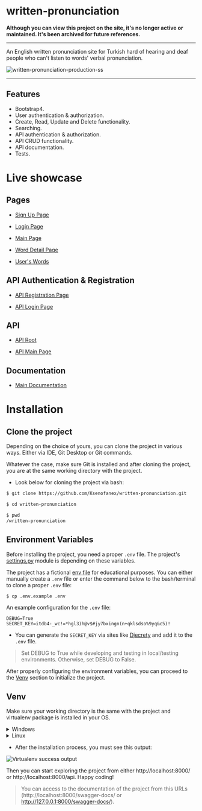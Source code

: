 # written-pronunciation

**Although you can view this project on the site, it's no longer active or maintained. It's been archived for future references.**

***

An English written pronunciation site for Turkish hard of hearing and deaf people who can't listen to words' verbal pronunciation.

![written-pronunciation-production-ss](https://user-images.githubusercontent.com/53350572/183075250-12c8a87a-b570-4eb2-831c-990d009e832b.png)

***

## Features

- Bootstrap4.
- User authentication & authorization.
- Create, Read, Update and Delete functionality.
- Searching.
- API authentication & authorization.
- API CRUD functionality.
- API documentation.
- Tests.

# Live showcase

## Pages

- [Sign Up Page](https://pronunciationksenofanex.herokuapp.com/users/signup/) 

- [Login Page](https://pronunciationksenofanex.herokuapp.com/users/login/)

- [Main Page](https://pronunciationksenofanex.herokuapp.com/)

- [Word Detail Page](https://pronunciationksenofanex.herokuapp.com/2/) 

- [User's Words](https://pronunciationksenofanex.herokuapp.com/user-words/Ksenofanex/)

## API Authentication & Registration

- [API Registration Page](https://pronunciationksenofanex.herokuapp.com/api/v1/rest-auth/registration/) 

- [API Login Page](https://pronunciationksenofanex.herokuapp.com/api-auth/login/?next=/api/v1/)

## API

- [API Root](https://pronunciationksenofanex.herokuapp.com/api/)

- [API Main Page](https://pronunciationksenofanex.herokuapp.com/api/words/) 

## Documentation

- [Main Documentation]( https://pronunciationksenofanex.herokuapp.com/swagger-docs/)

# Installation

## Clone the project

Depending on the choice of yours, you can clone the project in various ways. Either via IDE, Git Desktop or Git commands.

Whatever the case, make sure Git is installed and after cloning the project, you are at the same working directory with the project.

- Look below for cloning the project via bash:

```bash
$ git clone https://github.com/Ksenofanex/written-pronunciation.git

$ cd written-pronunciation

$ pwd
/written-pronunciation
```

## Environment Variables

Before installing the project, you need a proper `.env` file. The project's [settings.py](written_pronunciation/settings.py) module is depending on these variables.

The project has a fictional [env file](.env.example) for educational purposes. You can either manually create a `.env` file or enter the command below to the bash/terminal to clone a proper `.env` file:

```bash
$ cp .env.example .env
```

An example configuration for the `.env` file:

```
DEBUG=True
SECRET_KEY=itdb4-_wc!=*hgl3)h@v$#jy7bxingn(n+qklsdso%9yq&c5)!
```

- You can generate the `SECRET_KEY` via sites like [Djecrety](https://djecrety.ir/) and add it to the `.env` file.

> Set DEBUG to True while developing and testing in local/testing environments. Otherwise, set DEBUG to False.

After properly configuring the environment variables, you can proceed to the [Venv](https://github.com/Ksenofanex/written-pronunciation#venv) section to initialize the project.

## Venv
Make sure your working directory is the same with the project and virtualenv package is installed in your OS.

<details>
<summary>Windows</summary>

```bash
> pwd
\written-pronunciation

> pip install virtualenv

> virtualenv env

> .\env\Scripts\activate

> pip install -r requirements.txt

> python manage.py makemigrations

> python manage.py migrate

> python manage.py runserver
```

![Virtualenv GIF](https://i.imgur.com/T769x6j.gif)

</details>

<details>
<summary>Linux</summary>

```bash
$ pwd
/written-pronunciation

$ pip3 install virtualenv

$ python3 -m venv env

$ source env/bin/activate

$ pip3 install requirements.txt

$ python3 manage.py makemigrations

$ python3 manage.py migrate

$ python3 manage.py runserver
```

</details>

- After the installation process, you must see this output:

![Virtualenv success output](https://i.imgur.com/9Dwp7s0.png)

Then you can start exploring the project from either http://localhost:8000/ or http://localhost:8000/api. Happy coding!

> You can access to the documentation of the project from this URLs (http://localhost:8000/swagger-docs/ or http://127.0.0.1:8000/swagger-docs/).
